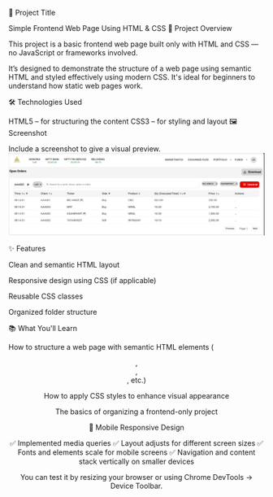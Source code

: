 
📄 Project Title

Simple Frontend Web Page Using HTML & CSS
🚀 Project Overview

This project is a basic frontend web page built only with HTML and CSS — no JavaScript or frameworks involved.

It’s designed to demonstrate the structure of a web page using semantic HTML and styled effectively using modern CSS. It's ideal for beginners to understand how static web pages work.

🛠️ Technologies Used

HTML5 – for structuring the content
CSS3 – for styling and layout
🖼️ Screenshot

Include a screenshot to give a visual preview.
![image ult](https://github.com/Imrohan007/Order-page/blob/229f7d309627b4763ea4bf7faba0fa7c7df2683b/Front-end/Screenshot%202025-09-14%20234832.png)







✨ Features

Clean and semantic HTML layout

Responsive design using CSS (if applicable)

Reusable CSS classes

Organized folder structure

📚 What You'll Learn

How to structure a web page with semantic HTML elements (<header>, <main>, <footer>, etc.)

How to apply CSS styles to enhance visual appearance

The basics of organizing a frontend-only project



📱 Mobile Responsive Design

✅ Implemented media queries
✅ Layout adjusts for different screen sizes
✅ Fonts and elements scale for mobile screens
✅ Navigation and content stack vertically on smaller devices

You can test it by resizing your browser or using Chrome DevTools → Device Toolbar.
